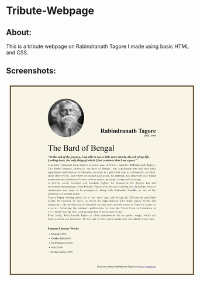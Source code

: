 # Tribute-Webpage
## About:
This is a tribute webpage on Rabindranath Tagore I made using basic HTML and CSS.
## Screenshots: 
<img style="margin: 10px" src="https://github.com/Govind-S-Nair/Tribute-Webpage/blob/main/images/Screenshot%20001.png" alt="Screenshot"/>
